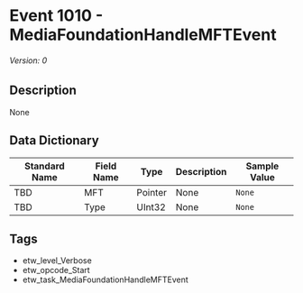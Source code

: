 # Event 1010 - MediaFoundationHandleMFTEvent
###### Version: 0

## Description
None

## Data Dictionary
|Standard Name|Field Name|Type|Description|Sample Value|
|---|---|---|---|---|
|TBD|MFT|Pointer|None|`None`|
|TBD|Type|UInt32|None|`None`|

## Tags
* etw_level_Verbose
* etw_opcode_Start
* etw_task_MediaFoundationHandleMFTEvent
